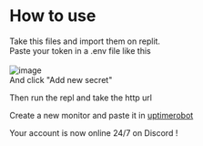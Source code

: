 # How to use
Take this files and import them on replit.<br>
Paste your token in a .env file like this<br><br>
![image](https://user-images.githubusercontent.com/88579983/182186179-c332986c-3f92-4e02-92f8-cc6fcf96bdba.png)
<br>And click "Add new secret" 

Then run the repl and take the http url 

Create a new monitor and paste it in [uptimerobot](https://uptimerobot.com)

Your account is now online 24/7 on Discord ! 

